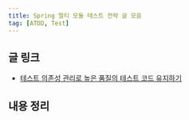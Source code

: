 ```yaml
---
title: Spring 멀티 모듈 테스트 전략 글 모음
tag: [ATDD, Test]
---
```

## 글 링크
- [테스트 의존성 관리로 높은 품질의 테스트 코드 유지하기](https://toss.tech/article/how-to-manage-test-dependency-in-gradle)

## 내용 정리
